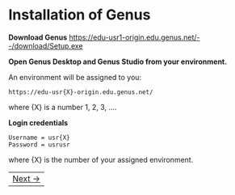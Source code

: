 # Installation of Genus

**Download Genus**
   https://edu-usr1-origin.edu.genus.net/--/download/Setup.exe

**Open Genus Desktop and Genus Studio from your environment.**

An environment will be assigned to you:

   ```
   https://edu-usr{X}-origin.edu.genus.net/
   ```

   where {X} is a number 1, 2, 3, ....


   **Login credentials**

   ```
   Username = usr{X}
   Password = usrusr
   ```

where {X} is the number of your assigned environment.

<!--The same username and password can be used to access both your own environment and the the blueprint solution.

<!--You will be doing all your training exercises in the assigned environment. In addition, you will get access to a blueprint, http://edu-fasit-origin.edu.genus.net, of a complete Genus CRM-model which can be used when you want to verify your work get some inspiration. -->

<table>
   <tr><td align="right"><a href="installation-of-sql-server-mgmt-studio.md">Next -></a></td></tr>
</table>
